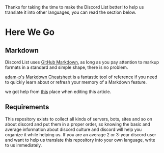Thanks for taking the time to make the Discord List better!
to help us translate it into other languages, you can read the section below.

# Here We Go

## Markdown

Discord List uses [GitHub Markdown](https://docs.github.com/en/github/writing-on-github/getting-started-with-writing-and-formatting-on-github), as long as you pay attention to markup formats in a standard and simple shape, there is no problem.

[adam-p's Markdown Cheatsheet](https://github.com/adam-p/markdown-here/wiki/Markdown-Cheatsheet) is a fantastic tool of reference if you need to quickly learn about or refresh your memory of a Markdown feature.

we got help from [this](https://github.com/ppy/osu-wiki/blob/master/CONTRIBUTING.md) place when editing this article.

## Requirements

This repository exists to collect all kinds of servers, bots, sites and so on about discord and put them in a proper order, so knowing the basic and average information about discord culture and discord will help you organize it while helping us. If you are an average 2 or 3-year discord user and want to help us translate this repository into your own language, write to us immediately.

